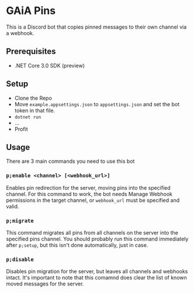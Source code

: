 # GAiA Pins

This is a Discord bot that copies pinned messages to their own channel via a webhook.

## Prerequisites
 * .NET Core 3.0 SDK (preview)

## Setup
 * Clone the Repo
 * Move `example.appsettings.json` to `appsettings.json` and set the bot token in that file.
 * `dotnet run`
 * ...
 * Profit

## Usage
There are 3 main commands you need to use this bot

### `p;enable <channel> [<webhook_url>]`
Enables pin redirection for the server, moving pins into the specified channel. For this command to work, the bot needs Manage Webhook permissions in the target channel, or `webhook_url` must be specified and valid.

### `p;migrate`
This command migrates all pins from all channels on the server into the specified pins channel. You should probably run this command immediately after `p;setup`, but this isn't done automatically, just in case.

### `p;disable`
Disables pin migration for the server, but leaves all channels and webhooks intact. It's important to note that this comamnd does clear the list of known moved messages for the server.